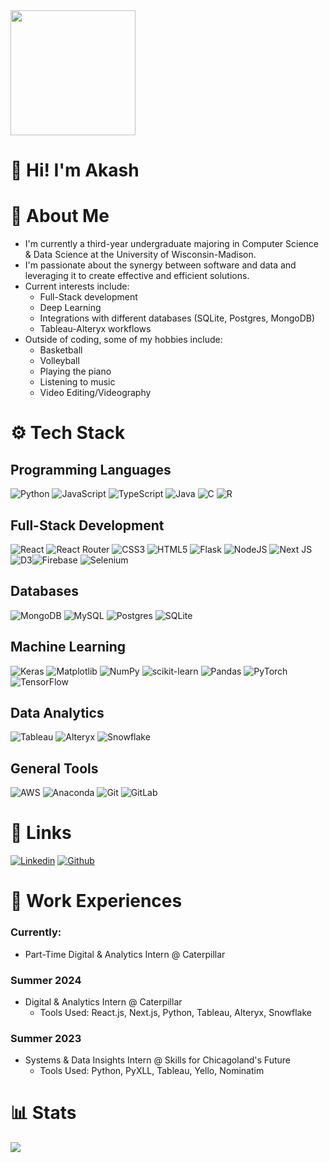 <img align = "center" src="https://media.licdn.com/dms/image/v2/D4E03AQE5toiLGDUWUg/profile-displayphoto-shrink_800_800/profile-displayphoto-shrink_800_800/0/1711840718980?e=1732752000&v=beta&t=pfes6XD0fvUDPIj0SoeUBp2tPIUjnqc00i66biTGQ6o" width="200" />

# 🚀 Hi! I'm Akash
# 🌟 About Me
* I'm currently a third-year undergraduate majoring in Computer Science & Data Science at the University of Wisconsin-Madison.
* I'm passionate about the synergy between software and data and leveraging it to create effective and efficient solutions.
* Current interests include:
  * Full-Stack development
  * Deep Learning
  * Integrations with different databases (SQLite, Postgres, MongoDB)
  * Tableau-Alteryx workflows
* Outside of coding, some of my hobbies include:
  * Basketball
  * Volleyball
  * Playing the piano
  * Listening to music
  * Video Editing/Videography

# ⚙ Tech Stack
## Programming Languages
![Python](https://img.shields.io/badge/python-3670A0?style=for-the-badge&logo=python&logoColor=ffdd54) ![JavaScript](https://img.shields.io/badge/javascript-%23323330.svg?style=for-the-badge&logo=javascript&logoColor=%23F7DF1E) ![TypeScript](https://img.shields.io/badge/typescript-%23007ACC.svg?style=for-the-badge&logo=typescript&logoColor=white) ![Java](https://img.shields.io/badge/java-%23ED8B00.svg?style=for-the-badge&logo=openjdk&logoColor=white) ![C](https://img.shields.io/badge/c-%2300599C.svg?style=for-the-badge&logo=c&logoColor=white) ![R](https://img.shields.io/badge/r-%23276DC3.svg?style=for-the-badge&logo=r&logoColor=white)  

## Full-Stack Development
![React](https://img.shields.io/badge/react-%2320232a.svg?style=for-the-badge&logo=react&logoColor=%2361DAFB) ![React Router](https://img.shields.io/badge/React_Router-CA4245?style=for-the-badge&logo=react-router&logoColor=white) ![CSS3](https://img.shields.io/badge/css3-%231572B6.svg?style=for-the-badge&logo=css3&logoColor=white) ![HTML5](https://img.shields.io/badge/html5-%23E34F26.svg?style=for-the-badge&logo=html5&logoColor=white) ![Flask](https://img.shields.io/badge/flask-%23000.svg?style=for-the-badge&logo=flask&logoColor=white) ![NodeJS](https://img.shields.io/badge/node.js-6DA55F?style=for-the-badge&logo=node.js&logoColor=white) ![Next JS](https://img.shields.io/badge/Next-black?style=for-the-badge&logo=next.js&logoColor=white) ![D3](https://img.shields.io/badge/-D3.js-F9A03C?style=for-the-badge&logo=d3dotjs&logoColor=white)![Firebase](https://img.shields.io/badge/firebase-%23039BE5.svg?style=for-the-badge&logo=firebase) ![Selenium](https://img.shields.io/badge/-Selenium-43B02A?style=for-the-badge&logo=selenium&logoColor=white)

## Databases
![MongoDB](https://img.shields.io/badge/MongoDB-%234ea94b.svg?style=for-the-badge&logo=mongodb&logoColor=white) ![MySQL](https://img.shields.io/badge/mysql-4479A1.svg?style=for-the-badge&logo=mysql&logoColor=white) ![Postgres](https://img.shields.io/badge/postgres-%23316192.svg?style=for-the-badge&logo=postgresql&logoColor=white) ![SQLite](https://img.shields.io/badge/sqlite-%2307405e.svg?style=for-the-badge&logo=sqlite&logoColor=white)

## Machine Learning
![Keras](https://img.shields.io/badge/Keras-%23D00000.svg?style=for-the-badge&logo=Keras&logoColor=white) ![Matplotlib](https://img.shields.io/badge/Matplotlib-%23ffffff.svg?style=for-the-badge&logo=Matplotlib&logoColor=black) ![NumPy](https://img.shields.io/badge/numpy-%23013243.svg?style=for-the-badge&logo=numpy&logoColor=white) ![scikit-learn](https://img.shields.io/badge/scikit--learn-%23F7931E.svg?style=for-the-badge&logo=scikit-learn&logoColor=white) ![Pandas](https://img.shields.io/badge/pandas-%23150458.svg?style=for-the-badge&logo=pandas&logoColor=white) ![PyTorch](https://img.shields.io/badge/PyTorch-%23EE4C2C.svg?style=for-the-badge&logo=PyTorch&logoColor=white) ![TensorFlow](https://img.shields.io/badge/TensorFlow-%23FF6F00.svg?style=for-the-badge&logo=TensorFlow&logoColor=white)

## Data Analytics
![Tableau](https://img.shields.io/badge/Tableau-E97627?style=for-the-badge&logo=Tableau&logoColor=white) ![Alteryx](https://img.shields.io/badge/-Alteryx-0078C0?style=for-the-badge&logo=alteryx&logoColor=white) ![Snowflake](https://img.shields.io/badge/-Snowflake-29B5E8?style=for-the-badge&logo=snowflake&logoColor=white)

## General Tools
![AWS](https://img.shields.io/badge/AWS-%23FF9900.svg?style=for-the-badge&logo=amazon-aws&logoColor=white) ![Anaconda](https://img.shields.io/badge/Anaconda-%2344A833.svg?style=for-the-badge&logo=anaconda&logoColor=white) ![Git](https://img.shields.io/badge/git-%23F05033.svg?style=for-the-badge&logo=git&logoColor=white) ![GitLab](https://img.shields.io/badge/gitlab-%23181717.svg?style=for-the-badge&logo=gitlab&logoColor=white)

# 🔗 Links
[![Linkedin](https://img.shields.io/badge/-LinkedIn-0A66C2?style=for-the-badge&logo=linkedin&logoColor=white)](https://www.linkedin.com/in/amohan7/)
[![Github](https://img.shields.io/badge/-GitHub-181717?style=for-the-badge&logo=github&logoColor=white)](https://github.com/akashm6)

# 👔 Work Experiences
### Currently:
* Part-Time Digital & Analytics Intern @ Caterpillar 
### Summer 2024
* Digital & Analytics Intern @ Caterpillar
  * Tools Used: React.js, Next.js, Python, Tableau, Alteryx, Snowflake
### Summer 2023
* Systems & Data Insights Intern @ Skills for Chicagoland's Future
  * Tools Used: Python, PyXLL, Tableau, Yello, Nominatim
# 📊 Stats
![](https://github-readme-stats.vercel.app/api/top-langs/?username=akashm6&theme=radical&hide_border=false&include_all_commits=false&count_private=false&layout=compact)

